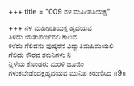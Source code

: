 +++
title = "009 ನಳ ಮಹೀಪತಿಯಕ್ಷ"

+++
ನಳ ಮಹೀಪತಿಯಕ್ಷ ಹೃದಯವ  
ತಿಳಿದು ಋತುಪರ್ಣನಲಿ ಕಾಲವ  
ಕಳೆದು ಗೆಲಿದನು ಪುಷ್ಕರನ ವಿದ್ಯಾತಿಮಹಿಮೆಯಲಿ   
ಗೆಲಿದು ಕೌರವ ಶಕುನಿಗಳು ನಿ  
ನ್ನಿಳೆಯ ಕೊಂಡರು ಮರಳಿ ಜೂಜಿಂ  
ಗಳುಕಬೇಡೆಂದಕ್ಷಹೃದಯವ ಮುನಿಪ ಕರುಣಿಸಿದ     ॥9॥